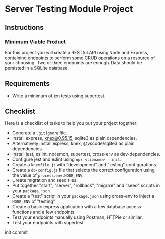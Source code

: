 # Server Testing Module Project

## Instructions

### Minimum Viable Product

For this project you will create a RESTful API using Node and Express, containing endpoints to perform some CRUD operations on a resource of your choosing. Two or three endpoints are enough. Data should be persisted in a SQLite database.

## Requirements

-   Write a minimum of ten tests using supertest.

## Checklist

Here is a checklist of tasks to help you put your project together:

-   Generate a `.gitignore` file.
-   Install express, knex@0.95.15, sqlite3 as plain dependencies.
-   Alternatively install express, knex, @vscode/sqlite3 as plain dependencies.
-   Install jest, eslint, nodemon, supertest, cross-env as dev-dependencies.
-   Configure jest and eslint using `npx <libname> --init`.
-   Create a `knexfile.js` with "development" and "testing" configurations.
-   Create a `db-config.js` file that selects the correct configuration using the value of `process.env.NODE_ENV`.
-   Create migration and seed files.
-   Put together "start", "server", "rollback", "migrate" and "seed" scripts in your `package.json`.
-   Create a "test" script in your `package.json` using cross-env to inject a `NODE_ENV` of "testing".
-   Create a basic express application with a few database access functions and a few endpoints.
-   Test your endpoints manually using Postman, HTTPie or similar.
-   Test your endpoints with supertest.

init commit
